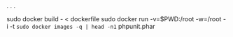 .
.
.

sudo docker build - < dockerfile
sudo docker run -v=$PWD:/root -w=/root -i -t `sudo docker images -q | head -n1` phpunit.phar

